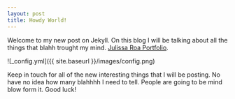 ```yaml
---
layout: post
title: Howdy World!
---
```


Welcome to my new post on Jekyll. On this blog I will be talking about all the things that blahh trought my mind.
[Julissa Roa Portfolio](www.julissaroa.co).

![_config.yml]({{ site.baseurl }}/images/config.png)

Keep in touch for all of the new interesting things that I will be posting. No have no idea how many blahhhh I need to tell. People are going to be mind blow form it. Good luck!
